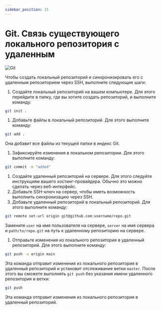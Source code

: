 ```yaml
---
sidebar_position: 15
---
```


# Git. Связь существующего локального репозитория с удаленным

![Git](https://img.shields.io/badge/git-%23F05033.svg?style=for-the-badge&logo=git&logoColor=white)

Чтобы создать локальный репозиторий и синхронизировать его с удаленным репозиторием через SSH, выполните следующие шаги:

1. Создайте локальный репозиторий на вашем компьютере. Для этого перейдите в папку, где вы хотите создать репозиторий, и выполните команду:

```bash
git init .
```

1. Добавьте файлы в локальный репозиторий. Для этого выполните команду:

```bash
git add .
```

Она добавит все файлы из текущей папки в индекс Git.

1. Зафиксируйте изменения в локальном репозитории. Для этого выполните команду:

```bash
git commit -m "added"
```

1. Создайте удаленный репозиторий на сервере. Для этого следуйте инструкциям вашего хостинг-провайдера. Обычно это можно сделать через веб-интерфейс.
2. Добавьте SSH-ключ на сервер, чтобы иметь возможность выполнить синхронизацию через SSH.
3. Добавьте удаленный репозиторий в локальный репозиторий. Для этого выполните команду:

```bash
git remote set-url origin git@github.com:username/repo.git
```

Замените `user` на имя пользователя на сервере, `server` на имя сервера и `path/to/repo.git` на путь к удаленному репозиторию на сервере.

1. Отправьте изменения из локального репозитория в удаленный репозиторий. Для этого выполните команду:

```bash
git push -u origin main
```

Эта команда отправит изменения из локального репозитория в удаленный репозиторий и установит отслеживание ветки `master`. После этого вы сможете выполнять `git push` без указания имени удаленного репозитория и ветки:

```bash
git push
```

Эта команда отправит изменения из локального репозитория в удаленный репозиторий.